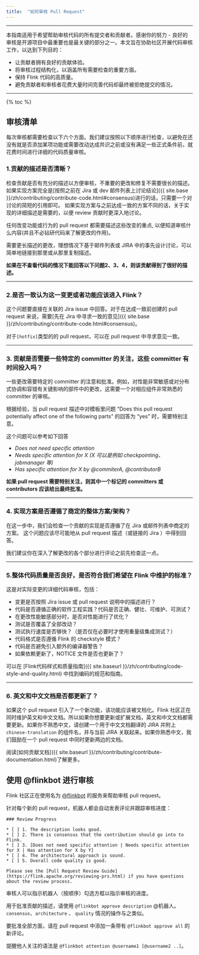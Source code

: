 ```yaml
---
title:  "如何审核 Pull Request"
---
```


<hr />

本指南适用于希望帮助审核代码的所有提交者和贡献者。感谢你的努力 - 良好的审核是开源项目中最重要也是最关键的部分之一。本文旨在协助社区开展代码审核工作，以达到下列目的：

* 让贡献者拥有良好的贡献体验。
* 将审核过程结构化，以涵盖所有需要检查的重要方面。
* 保持 Flink 代码的高质量。
* 避免贡献者和审核者花费大量时间完善代码却最终被拒绝提交的情况。

----

{% toc %}

## 审核清单

每次审核都需要检查以下六个方面。我们建议按照以下顺序进行检查，以避免在还没有就是否添加某项功能或需要改动达成共识之前或没有满足一些正式条件前，就花费时间进行详细的代码质量审核。

### 1.贡献的描述是否清晰？

检查贡献是否有充分的描述以方便审核，不重要的更改和修复不需要很长的描述。如果实现方案完全是[按照之前在 Jira 或 dev 邮件列表上讨论结论]({{ site.base }}/zh/contributing/contribute-code.html#consensus)进行的话，只需要一个对讨论的简短的引用即可。
如果实现方案与之前达成一致的方案不同的话，关于实现的详细描述是需要的，以便 review 贡献时更深入地讨论。


任何改变功能或行为的 pull request 都需要描述这些改变的重点, 以便知道审核什么内容(并且不必钻研代码来了解更改的作用)。

需要更长描述的更改，理想情况下基于邮件列表或 JIRA 中的事先设计讨论，可以简单地链接到那里或从那里复制描述。

**如果在不查看代码的情况下能回答以下问题2、3、4，则该贡献得到了很好的描述。**

-----

### 2.是否一致认为这一变更或者功能应该进入 Flink？

这个问题要直接在关联的 Jira issue 中回答。对于在达成一致前创建的 pull request 来说，需要[先在 Jira 中寻求一致的意见]({{ site.base }}/zh/contributing/contribute-code.html#consensus)。

对于`[hotfix]`类型的的 pull request，可以在 pull request 中寻求意见一致。

-----

### 3. 贡献是否需要一些特定的 committer 的关注，这些 committer 有时间投入吗？

一些更改需要特定的 committer 的注意和批准。例如，对性能非常敏感或对分布式协调和容错有关键影响的部件中的更改，这需要一个对相应组件非常熟悉的 committer 的审核。

根据经验，当 pull request 描述中对模板里问题 “Does this pull request potentially affect one of the following parts” 的回答为 “yes” 时，需要特别注意。

这个问题可以参考如下回答

* *Does not need specific attention*
* *Needs specific attention for X (X 可以是例如 checkpointing、jobmanager 等)*
* *Has specific attention for X by @commiterA, @contributorB*

**如果 pull request 需要特别关注，则其中一个标记的 committers 或 contributors 应该给出最终批准。**

----

### 4. 实现方案是否遵循了商定的整体方案/架构？

在这一步中，我们会检查一个贡献的实现是否遵循了在 Jira 或邮件列表中商定的方案。
这个问题应该尽可能地从 pull request 描述（或链接的 Jira ）中得到回答。

我们建议你在深入了解更改的各个部分进行评论之前先检查这一点。

----

### 5.整体代码质量是否良好，是否符合我们希望在 Flink 中维护的标准？

这是对实际变更的详细代码审核，包括：

* 变更是否按照 Jira issue 或 pull request 说明中的描述进行？
* 代码是否遵循正确的软件工程实践？代码是否正确、健壮、可维护、可测试？
* 在更改性能敏感部分时，是否对性能进行了优化？
* 测试是否覆盖了全部改动？
* 测试执行速度是否够快？（是否仅在必要时才使用重量级集成测试？）
* 代码格式是否遵循 Flink 的 checkstyle 模式？
* 代码是否避免引入额外的编译器警告？
* 如果依赖更新了，NOTICE 文件是否也更新了？

可以在 [Flink代码样式和质量指南]({{ site.baseurl }}/zh/contributing/code-style-and-quality.html) 中找到编码的规范和指南。

----

### 6. 英文和中文文档是否都更新了？

如果这个 pull request 引入了一个新功能，该功能应该被文档化。Flink 社区正在同时维护英文和中文文档。所以如果你想要更新或扩展文档，英文和中文文档都需要更新。如果你不熟悉中文，请创建一个用于中文文档翻译的 JIRA 并附上 `chinese-translation` 的组件名，并与当前 JIRA 关联起来。如果你熟悉中文，我们鼓励在一个 pull request 中同时更新两边的文档。

阅读[如何贡献文档]({{ site.baseurl }}/zh/contributing/contribute-documentation.html)了解更多。

## 使用 @flinkbot 进行审核

Flink 社区正在使用名为 [@flinkbot](https://github.com/flinkbot) 的服务来帮助审核 pull request。

针对每个新的 pull request，机器人都会自动发表评论并跟踪审核进度：

```
### Review Progress

* [ ] 1. The description looks good.
* [ ] 2. There is consensus that the contribution should go into to Flink.
* [ ] 3. [Does not need specific attention | Needs specific attention for X | Has attention for X by Y]
* [ ] 4. The architectural approach is sound.
* [ ] 5. Overall code quality is good.

Please see the [Pull Request Review Guide](https://flink.apache.org/reviewing-prs.html) if you have questions about the review process.
```

审核人可以指示机器人（按顺序）勾选方框以指示审核的进度。

用于批准贡献的描述，请使用 `@flinkbot approve description` @机器人。`consensus`、`architecture` 、 `quality` 情况的操作与之类似。

要批准全部方面，请在 pull request 中添加一条带有 `@flinkbot approve all` 的新评论。

提醒他人关注的语法是 `@flinkbot attention @username1 [@username2 ..]`。



